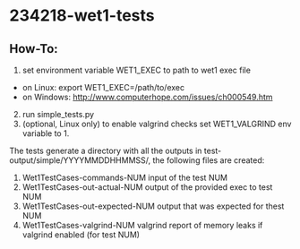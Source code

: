 234218-wet1-tests
=================
How-To:
-------
1. set environment variable WET1_EXEC to path to wet1 exec file
 * on Linux: export WET1_EXEC=/path/to/exec
 * on Windows: http://www.computerhope.com/issues/ch000549.htm
2. run simple_tests.py
3. (optional, Linux only) to enable valgrind checks set WET1_VALGRIND env variable to 1.

The tests generate a directory with all the outputs in test-output/simple/YYYYMMDDHHMMSS/, the following files are created:

1. Wet1TestCases-commands-NUM input of the test NUM
2. Wet1TestCases-out-actual-NUM output of the provided exec to test NUM
3. Wet1TestCases-out-expected-NUM output that was expected for thest NUM
4. Wet1TestCases-valgrind-NUM valgrind report of memory leaks if valgrind enabled (for test NUM)
